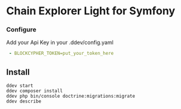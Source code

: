 # Chain Explorer Light for Symfony

### Configure

Add your Api Key in your .ddev/config.yaml

```yaml
 - BLOCKCYPHER_TOKEN=put_your_token_here
```


## Install

```
ddev start
ddev composer install
ddev php bin/console doctrine:migrations:migrate
ddev describe
```

